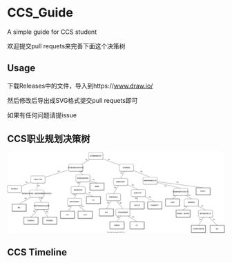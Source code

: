 # CCS_Guide

A simple guide for CCS student

欢迎提交pull requets来完善下面这个决策树


## Usage
下载Releases中的文件，导入到https://www.draw.io/

然后修改后导出成SVG格式提交pull requets即可


如果有任何问题请提issue


## CCS职业规划决策树

![ccs.drawio](./ccs.drawio.svg)





## CCS Timeline






